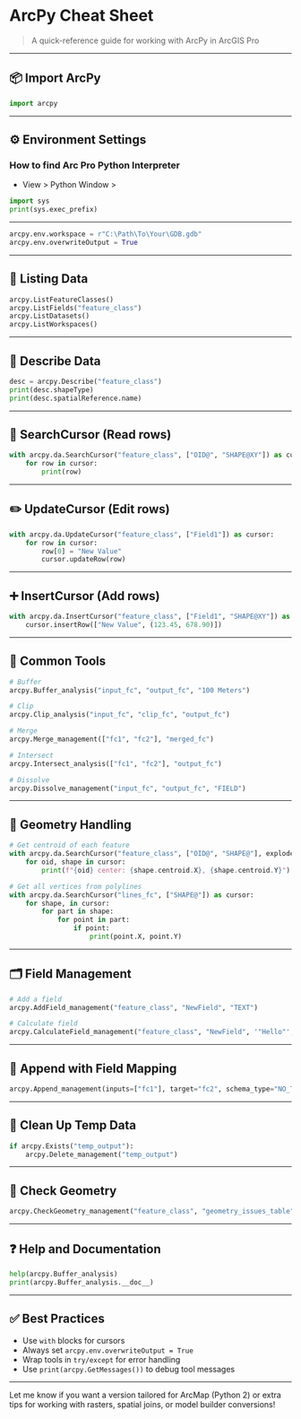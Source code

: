 # ArcPy Cheat Sheet

> A quick-reference guide for working with ArcPy in ArcGIS Pro

---

## 📦 Import ArcPy
```python
import arcpy
```

---

## ⚙️ Environment Settings
### How to find Arc Pro Python Interpreter
- View > Python Window >
```python
import sys
print(sys.exec_prefix)
```
---
```python
arcpy.env.workspace = r"C:\Path\To\Your\GDB.gdb"
arcpy.env.overwriteOutput = True
```

---

## 📁 Listing Data
```python
arcpy.ListFeatureClasses()
arcpy.ListFields("feature_class")
arcpy.ListDatasets()
arcpy.ListWorkspaces()
```

---

## 🧪 Describe Data
```python
desc = arcpy.Describe("feature_class")
print(desc.shapeType)
print(desc.spatialReference.name)
```

---

## 🔎 SearchCursor (Read rows)
```python
with arcpy.da.SearchCursor("feature_class", ["OID@", "SHAPE@XY"]) as cursor:
    for row in cursor:
        print(row)
```

---

## ✏️ UpdateCursor (Edit rows)
```python
with arcpy.da.UpdateCursor("feature_class", ["Field1"]) as cursor:
    for row in cursor:
        row[0] = "New Value"
        cursor.updateRow(row)
```

---

## ➕ InsertCursor (Add rows)
```python
with arcpy.da.InsertCursor("feature_class", ["Field1", "SHAPE@XY"]) as cursor:
    cursor.insertRow(["New Value", (123.45, 678.90)])
```

---

## 🧰 Common Tools
```python
# Buffer
arcpy.Buffer_analysis("input_fc", "output_fc", "100 Meters")

# Clip
arcpy.Clip_analysis("input_fc", "clip_fc", "output_fc")

# Merge
arcpy.Merge_management(["fc1", "fc2"], "merged_fc")

# Intersect
arcpy.Intersect_analysis(["fc1", "fc2"], "output_fc")

# Dissolve
arcpy.Dissolve_management("input_fc", "output_fc", "FIELD")
```

---

## 🧭 Geometry Handling
```python
# Get centroid of each feature
with arcpy.da.SearchCursor("feature_class", ["OID@", "SHAPE@"], explode_to_points=False) as cursor:
    for oid, shape in cursor:
        print(f"{oid} center: {shape.centroid.X}, {shape.centroid.Y}")

# Get all vertices from polylines
with arcpy.da.SearchCursor("lines_fc", ["SHAPE@"]) as cursor:
    for shape, in cursor:
        for part in shape:
            for point in part:
                if point:
                    print(point.X, point.Y)
```

---

## 🗂 Field Management
```python
# Add a field
arcpy.AddField_management("feature_class", "NewField", "TEXT")

# Calculate field
arcpy.CalculateField_management("feature_class", "NewField", '"Hello"', "PYTHON3")
```

---

## 🔄 Append with Field Mapping
```python
arcpy.Append_management(inputs=["fc1"], target="fc2", schema_type="NO_TEST")
```

---

## 🧼 Clean Up Temp Data
```python
if arcpy.Exists("temp_output"):
    arcpy.Delete_management("temp_output")
```

---

## 🧪 Check Geometry
```python
arcpy.CheckGeometry_management("feature_class", "geometry_issues_table")
```

---

## ❓ Help and Documentation
```python
help(arcpy.Buffer_analysis)
print(arcpy.Buffer_analysis.__doc__)
```

---

## ✅ Best Practices
- Use `with` blocks for cursors
- Always set `arcpy.env.overwriteOutput = True`
- Wrap tools in `try/except` for error handling
- Use `print(arcpy.GetMessages())` to debug tool messages

---

Let me know if you want a version tailored for ArcMap (Python 2) or extra tips for working with rasters, spatial joins, or model builder conversions!


